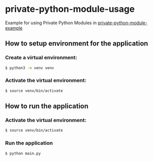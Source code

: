 # private-python-module-usage
Example for using Private Python Modules in [private-python-module-example](https://github.com/perpetualfyi/private-python-module-example)

## How to setup environment for the application
### Create a virtual environment:
```bash
$ python3 -m venv venv
```
### Activate the virtual environment:
```bash
$ source venv/bin/activate
```

## How to run the application
### Activate the virtual environment:
```bash
$ source venv/bin/activate
```
### Run the application
```bash
$ python main.py
```
